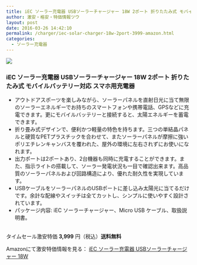 ```yaml
---
title: iEC ソーラー充電器 USBソーラーチャージャー 18W 2ポート 折りたたみ式 モバイルバッテリー対応 スマホ用充電器 タイムセール特価3,999円！送料無料！
author: 激安・格安・特価情報ツウ
layout: post
date: 2016-03-26 14:42:10
permalink: /charger/iec-solar-charger-18w-2port-3999-amazon.html
categories:
  - ソーラー充電器
---
```


<div class="img-bg2 img_L">
<a  href="//www.amazon.co.jp/gp/product/B01B43QK64/ref=as_li_qf_sp_asin_il?ie=UTF8&camp=247&creative=1211&creativeASIN=B01B43QK64&linkCode=as2&tag=tokkajohotsu-22"><img border="0" src="//ws-fe.amazon-adsystem.com/widgets/q?_encoding=UTF8&ASIN=B01B43QK64&Format=_SL160_&ID=AsinImage&MarketPlace=JP&ServiceVersion=20070822&WS=1&tag=tokkajohotsu-22" ></a><img src="//ir-jp.amazon-adsystem.com/e/ir?t=tokkajohotsu-22&l=as2&o=9&a=B01B43QK64" width="1" height="1" border="0" alt="" style="border:none !important; margin:0px !important;" />
</div>

### iEC ソーラー充電器 USBソーラーチャージャー 18W 2ポート 折りたたみ式 モバイルバッテリー対応 スマホ用充電器
<!--more-->

* アウトドアスポーツを楽しみながら、ソーラーパネルを直射日光に当て無限のソーラーエネルギーでお持ちのスマートフォンや携帯電話、GPSなどに充電できます。更にモバイルバッテリーと接続すると、太陽エネルギーを蓄電できます。
* 折り畳み式デザインで、便利かつ軽量の特色を持ちます。三つの単結晶パネルと硬質なPETプラスチックを合わせて、またソーラーパネルが摩擦に強いポリエチレンキャンバスを覆われた、屋外の環境に左右されずにお使いになれます。
* 出力ポートは2ポートあり、2台機器も同時に充電することができます。また、指示ライトの搭載して、ソーラー発電状況も一目で確認出来ます。高品質のソーラーパネルおよび回路構造により、優れた耐久性を実現しています。
* USBケーブルをソーラーパネルのUSBポートに差し込み太陽光に当てるだけです。余計な配線やスイッチは全てカットし、シンプルに使いやすく設計されています。
* パッケージ内容: iEC ソーラーチャージャー、Micro USB ケーブル、取扱説明書。

<br clear="all" />タイムセール激安特価 <span class="tokka-price"><strong>3,999</strong></span> 円（税込）**送料無料**

Amazonにて激安特価情報を見る： <span class="fs150p"><a href="//www.amazon.co.jp/gp/product/B01B43QK64/ref=as_li_qf_sp_asin_il?ie=UTF8&camp=247&creative=1211&creativeASIN=B01B43QK64&linkCode=as2&tag=tokkajohotsu-22" target="_blank">iEC ソーラー充電器 USBソーラーチャージャー 18W</a></span>
